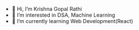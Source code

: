 - 👋 Hi, I’m Krishna Gopal Rathi
- 👀 I’m interested in DSA, Machine Learning
- 🌱 I’m currently learning Web Development(React)

<!---
Krishrat/Krishrat is a ✨ special ✨ repository because its `README.md` (this file) appears on your GitHub profile.
You can click the Preview link to take a look at your changes.
--->
